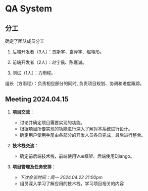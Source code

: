 # QA System

## 分工

确定了团队成员分工

1. 后端开发者（3人）：贾斯宇、袁泽宇、赵翊彤。
    
2. 前端开发者（2人）：赵宇晨、陈嘉诚。
  
3. 测试（1人）：方雨程。

组长（方雨程）：负责相应部分的同时, 负责项目规划、协调和进度跟踪。
 

## Meeting 2024.04.15
1. **项目交流**：
    - 讨论并确定项目需要实现的功能。
    - 根据项目所要实现的功能进行深入了解对本系统进行设计。
    - 确定用户使用手册由各部分的开发人员各自完成，最后进行整合。

2. **技术栈交流**：
    - 确定前后端技术栈，前端使用Vue框架、后端使用Djiango。

3. **项目管理及任务安排**：
    - *下次会议时间：周一 2024.04.22 21:00pm*
    - 组员深入学习了解应用的技术栈，学习项目相关的内容



